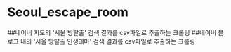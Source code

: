 # Seoul_escape_room

##네이버 지도의 '서울 방탈출' 검색 결과를 csv파일로 추출하는 크롤링
##네이버 블로그 내의 '서울 방탈출 인생테마' 검색 결과를 csv파일로 추출하는 크롤링
